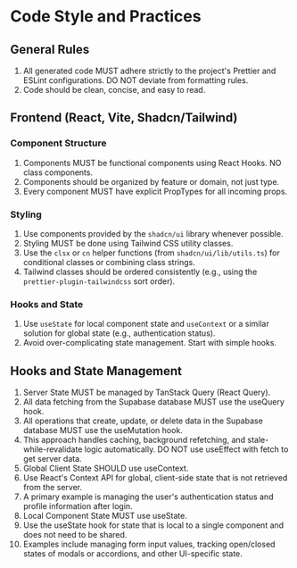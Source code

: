 # Code Style and Practices

## General Rules
1. All generated code MUST adhere strictly to the project's Prettier and ESLint configurations. DO NOT deviate from formatting rules.
2. Code should be clean, concise, and easy to read.

## Frontend (React, Vite, Shadcn/Tailwind)

### Component Structure
1. Components MUST be functional components using React Hooks. NO class components.
2. Components should be organized by feature or domain, not just type.
3. Every component MUST have explicit PropTypes for all incoming props.

### Styling
1. Use components provided by the `shadcn/ui` library whenever possible.
2. Styling MUST be done using Tailwind CSS utility classes.
3. Use the `clsx` or `cn` helper functions (from `shadcn/ui/lib/utils.ts`) for conditional classes or combining class strings.
4. Tailwind classes should be ordered consistently (e.g., using the `prettier-plugin-tailwindcss` sort order).

### Hooks and State
1. Use `useState` for local component state and `useContext` or a similar solution for global state (e.g., authentication status).
2. Avoid over-complicating state management. Start with simple hooks.

## Hooks and State Management
1. Server State MUST be managed by TanStack Query (React Query).
2. All data fetching from the Supabase database MUST use the useQuery hook.
3. All operations that create, update, or delete data in the Supabase database MUST use the useMutation hook.
4. This approach handles caching, background refetching, and stale-while-revalidate logic automatically. DO NOT use useEffect with fetch to get server data.
5. Global Client State SHOULD use useContext.
6. Use React's Context API for global, client-side state that is not retrieved from the server.
7. A primary example is managing the user's authentication status and profile information after login.
8. Local Component State MUST use useState.
9. Use the useState hook for state that is local to a single component and does not need to be shared.
10. Examples include managing form input values, tracking open/closed states of modals or accordions, and other UI-specific state.